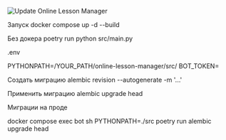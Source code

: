 ![Update Online Lesson Manager](https://cronitor.io/badges/AJxpBZ/production/iKtBzEGJE15yW8sdZbfxxqvaD00.svg)

Запуск
docker compose up -d --build

Без докера
poetry run python src/main.py

.env

PYTHONPATH=/YOUR_PATH/online-lesson-manager/src/
BOT_TOKEN=

Создать миграцию
alembic revision --autogenerate -m '...'

Применить миграцию
alembic upgrade head

Миграции на проде

docker compose exec bot sh
PYTHONPATH=./src poetry run alembic upgrade head
